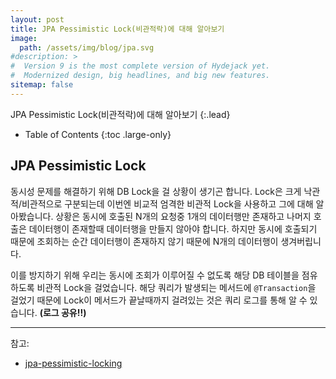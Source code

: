 ```yaml
---
layout: post
title: JPA Pessimistic Lock(비관적락)에 대해 알아보기
image: 
  path: /assets/img/blog/jpa.svg
#description: >
#  Version 9 is the most complete version of Hydejack yet.
#  Modernized design, big headlines, and big new features.
sitemap: false
---
```


JPA Pessimistic Lock(비관적락)에 대해 알아보기 
{:.lead}

- Table of Contents
{:toc .large-only}

## JPA Pessimistic Lock

동시성 문제를 해결하기 위해 DB Lock을 걸 상황이 생기곤 합니다. Lock은 크게 낙관적/비관적으로 구분되는데 이번엔 비교적 엄격한
비관적 Lock을 사용하고 그에 대해 알아봤습니다. 상황은 동시에 호출된 N개의 요청중 1개의 데이터행만 존재하고 나머지 호출은 데이터행이
존재할때 데이터행을 만들지 않아야 합니다. 하지만 동시에 호출되기 때문에 조회하는 순간 데이터행이 존재하지 않기 때문에 N개의 데이터행이 생겨버립니다.

이를 방지하기 위해 우리는 동시에 조회가 이루어질 수 없도록 해당 DB 테이블을 점유하도록 비관적 Lock을 걸었습니다. 해당 쿼리가 발생되는 메서드에 `@Transaction`을
걸었기 때문에 Lock이 메서드가 끝날때까지 걸려있는 것은 쿼리 로그를 통해 알 수 있습니다. **(로그 공유!!)** 

---
참고: 
- [jpa-pessimistic-locking](https://www.baeldung.com/jpa-pessimistic-locking)